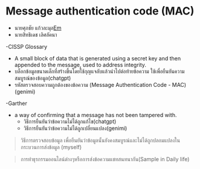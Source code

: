 # Message authentication code (MAC)
- นายศุภชัย แก้วละมุล[Em](https://emkub.github.io/message-authentication-code)
- นายสิทธิเดช เลิศลัคนา
 

-CISSP Glossary
 - A small block of data that is generated using a secret key and then appended to the message, used to address integrity.
  - บล็อกข้อมูลขนาดเล็กที่สร้างขึ้นโดยใช้กุญแจลับแล้วนำไปต่อท้ายข้อความ ใช้เพื่อยืนยันความสมบูรณ์ของข้อมูล(chatgpt)
  - รหัสตรวจสอบความถูกต้องของข้อความ (Message Authentication Code - MAC)(genimi)

-Garther
- a way of confirming that a message has not been tampered with.
   - วิธีการยืนยันว่าข้อความไม่ได้ถูกแก้ไข(chatgpt)
    - วิธีการยืนยันว่าข้อความไม่ได้ถูกเปลี่ยนแปลง(genimi)

>วิธีการตรวจสอบข้อมูล เพื่อยืนยันว่าข้อมูลนั้นยังคงสมบูรณ์และไม่ได้ถูกปลอมแปลงในกระบวนการส่งข้อมูล (myself)

>การทำธุรกรรมออนไลน์ต่างๆหรือการส่งข้อความแชทสนทนากัน(Sample in Daily life)
